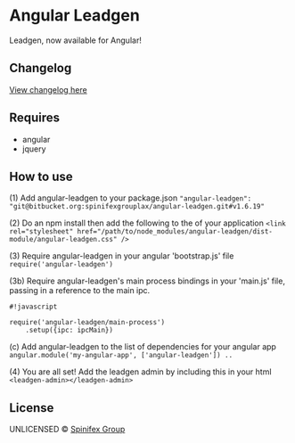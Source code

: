# Angular Leadgen

Leadgen, now available for Angular!

## Changelog ##
[View changelog here](CHANGELOG.md)

## Requires ##

* angular
* jquery


## How to use ##

(1) Add angular-leadgen to your package.json
`"angular-leadgen": "git@bitbucket.org:spinifexgrouplax/angular-leadgen.git#v1.6.19"`


(2) Do an npm install then add the following to the <head> of your application
`<link rel="stylesheet" href="/path/to/node_modules/angular-leadgen/dist-module/angular-leadgen.css" />`

(3) Require angular-leadgen in your angular 'bootstrap.js' file
`require('angular-leadgen')`

(3b) Require angular-leadgen's main process bindings in your 'main.js' file, passing in a reference to the main ipc.

```
#!javascript

require('angular-leadgen/main-process')
    .setup({ipc: ipcMain})
```


(c) Add angular-leadgen to the list of dependencies for your angular app
`angular.module('my-angular-app', ['angular-leadgen']) ..`


(4) You are all set! Add the leadgen admin by including this in your html
`<leadgen-admin></leadgen-admin>`


## License
UNLICENSED © [Spinifex Group](http://spinifexgroup.com)